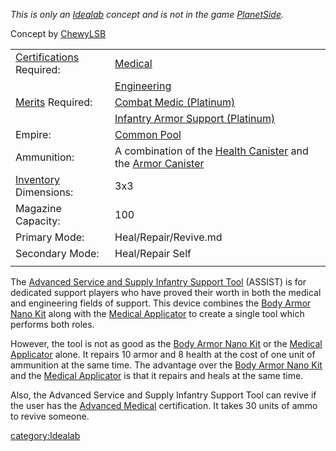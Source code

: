 _This is only an [Idealab](Planetside_Idealab.md) concept and is
not in the game [PlanetSide](PlanetSide.md)._

Concept by [ChewyLSB](User:ChewyLSB.md)

|                                              |                                                                                                        |
| -------------------------------------------- | ------------------------------------------------------------------------------------------------------ |
| [Certifications](Certification.md) Required: | [Medical](Medical.md)                                                                                  |
|                                              | [Engineering](Engineering.md)                                                                          |
| [Merits](Merit_Commendations.md) Required:   | [Combat Medic (Platinum)](Combat_Medic.md)                                                             |
|                                              | [Infantry Armor Support (Platinum)](Infantry_Armor_Support.md)                                         |
| Empire:                                      | [Common Pool](Common_Pool.md)                                                                          |
| Ammunition:                                  | A combination of the [Health Canister](Health_Canister.md) and the [Armor Canister](Armor_Canister.md) |
| [Inventory](Inventory.md) Dimensions:        | 3x3                                                                                                    |
| Magazine Capacity:                           | 100                                                                                                    |
| Primary Mode:                                | Heal/Repair/Revive.md                                                                                  |
| Secondary Mode:                              | Heal/Repair Self                                                                                       |
|                                              |                                                                                                        |

The [Advanced Service and Supply Infantry Support
Tool](Advanced_Service_and_Supply_Infantry_Support_Tool.md)
(ASSIST) is for dedicated support players who have proved their worth in
both the medical and engineering fields of support. This device combines
the [Body Armor Nano Kit](Body_Armor_Nano_Kit.md) along with the
[Medical Applicator](Medical_Applicator.md) to create a single
tool which performs both roles.

However, the tool is not as good as the [Body Armor Nano
Kit](Body_Armor_Nano_Kit.md) or the [Medical
Applicator](Medical_Applicator.md) alone. It repairs 10 armor
and 8 health at the cost of one unit of ammunition at the same time. The
advantage over the [Body Armor Nano Kit](Body_Armor_Nano_Kit.md)
and the [Medical Applicator](Medical_Applicator.md) is that it
repairs and heals at the same time.

Also, the Advanced Service and Supply Infantry Support Tool can revive
if the user has the [Advanced Medical](Advanced_Medical.md)
certification. It takes 30 units of ammo to revive someone.

[category:Idealab](category:Idealab.md)
